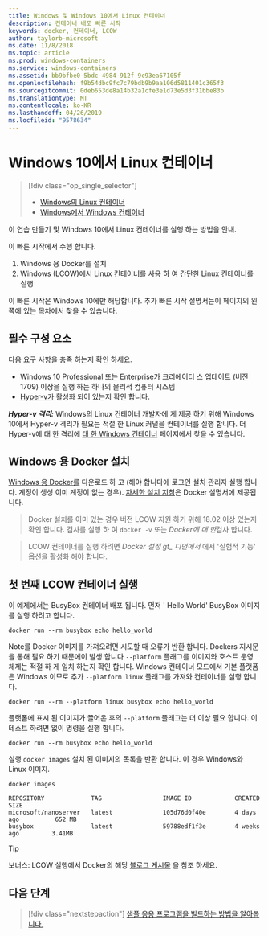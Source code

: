 ```yaml
---
title: Windows 및 Windows 10에서 Linux 컨테이너
description: 컨테이너 배포 빠른 시작
keywords: docker, 컨테이너, LCOW
author: taylorb-microsoft
ms.date: 11/8/2018
ms.topic: article
ms.prod: windows-containers
ms.service: windows-containers
ms.assetid: bb9bfbe0-5bdc-4984-912f-9c93ea67105f
ms.openlocfilehash: f9b54dbc9fc7c79bdb9b9aa106d5811401c365f3
ms.sourcegitcommit: 0deb653de8a14b32a1cfe3e1d73e5d3f31bbe83b
ms.translationtype: MT
ms.contentlocale: ko-KR
ms.lasthandoff: 04/26/2019
ms.locfileid: "9578634"
---
```

# <a name="linux-containers-on-windows-10"></a>Windows 10에서 Linux 컨테이너

> [!div class="op_single_selector"]
> - [Windows의 Linux 컨테이너](quick-start-windows-10-linux.md)
> - [Windows에서 Windows 컨테이너](quick-start-windows-10.md)

이 연습 만들기 및 Windows 10에서 Linux 컨테이너를 실행 하는 방법을 안내.

이 빠른 시작에서 수행 합니다.

1. Windows 용 Docker를 설치
2. Windows (LCOW)에서 Linux 컨테이너를 사용 하 여 간단한 Linux 컨테이너를 실행

이 빠른 시작은 Windows 10에만 해당합니다. 추가 빠른 시작 설명서는이 페이지의 왼쪽에 있는 목차에서 찾을 수 있습니다.

## <a name="prerequisites"></a>필수 구성 요소

다음 요구 사항을 충족 하는지 확인 하세요.
- Windows 10 Professional 또는 Enterprise가 크리에이터 스 업데이트 (버전 1709) 이상을 실행 하는 하나의 물리적 컴퓨터 시스템
- [Hyper-v가](https://docs.microsoft.com/en-us/virtualization/hyper-v-on-windows/reference/hyper-v-requirements) 활성화 되어 있는지 확인 합니다.

***Hyper-v 격리:*** Windows의 Linux 컨테이너 개발자에 게 제공 하기 위해 Windows 10에서 Hyper-v 격리가 필요는 적절 한 Linux 커널을 컨테이너를 실행 합니다. 더 Hyper-v에 대 한 격리에 [대 한 Windows 컨테이너](../about/index.md) 페이지에서 찾을 수 있습니다.

## <a name="install-docker-for-windows"></a>Windows 용 Docker 설치

[Windows 용 Docker를](https://store.docker.com/editions/community/docker-ce-desktop-windows) 다운로드 하 고 (해야 합니다에 로그인 설치 관리자 실행 합니다. 계정이 생성 이미 계정이 없는 경우). [자세한 설치 지침](https://docs.docker.com/docker-for-windows/install)은 Docker 설명서에 제공됩니다.

> Docker 설치를 이미 있는 경우 버전 LCOW 지원 하기 위해 18.02 이상 있는지 확인 합니다. 검사를 실행 하 여 `docker -v` 또는 *Docker에 대 한*검사 합니다.

> LCOW 컨테이너를 실행 하려면 *Docker 설정 gt_ 디먼에서* 에서 '실험적 기능' 옵션을 활성화 해야 합니다.

## <a name="run-your-first-lcow-container"></a>첫 번째 LCOW 컨테이너 실행

이 예제에서는 BusyBox 컨테이너 배포 됩니다. 먼저 ' Hello World' BusyBox 이미지를 실행 하려고 합니다.

```console
docker run --rm busybox echo hello_world
```

Note를 Docker 이미지를 가져오려면 시도할 때 오류가 반환 합니다. Dockers 지시문을 통해 필요 하기 때문에이 발생 합니다 `--platform` 플래그를 이미지와 호스트 운영 체제는 적절 하 게 일치 하는지 확인 합니다. Windows 컨테이너 모드에서 기본 플랫폼은 Windows 이므로 추가 `--platform linux` 플래그를 가져와 컨테이너를 실행 합니다.

```console
docker run --rm --platform linux busybox echo hello_world
```

플랫폼에 표시 된 이미지가 끌어온 후의 `--platform` 플래그는 더 이상 필요 합니다. 이 테스트 하려면 없이 명령을 실행 합니다.

```console
docker run --rm busybox echo hello_world
```

실행 `docker images` 설치 된 이미지의 목록을 반환 합니다. 이 경우 Windows와 Linux 이미지.

```console
docker images

REPOSITORY             TAG                 IMAGE ID            CREATED             SIZE
microsoft/nanoserver   latest              105d76d0f40e        4 days ago          652 MB
busybox                latest              59788edf1f3e        4 weeks ago         3.41MB
```

> [!TIP]
> 보너스: LCOW 실행에서 Docker의 해당 [블로그 게시물](https://blog.docker.com/2018/02/docker-for-windows-18-02-with-windows-10-fall-creators-update/) 을 참조 하세요.

## <a name="next-steps"></a>다음 단계

> [!div class="nextstepaction"]
> [샘플 응용 프로그램을 빌드하는 방법을 알아봅니다.](./building-sample-app.md)
